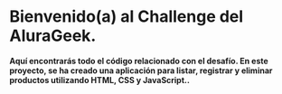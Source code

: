 # Bienvenido(a) al Challenge del AluraGeek.

**Aquí encontrarás todo el código relacionado con el desafío. 
En este proyecto, se ha creado una aplicación para listar, registrar y eliminar productos utilizando HTML, CSS y JavaScript..**

